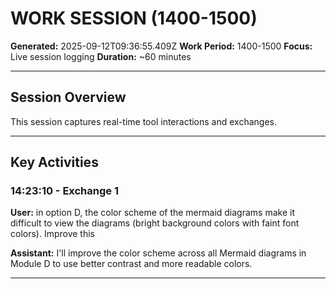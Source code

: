 # WORK SESSION (1400-1500)

**Generated:** 2025-09-12T09:36:55.409Z
**Work Period:** 1400-1500
**Focus:** Live session logging
**Duration:** ~60 minutes

---

## Session Overview

This session captures real-time tool interactions and exchanges.

---

## Key Activities

### 14:23:10 - Exchange 1

**User:** in option D, the color scheme of the mermaid diagrams make it difficult to view the diagrams (bright background colors with faint font colors). Improve this

**Assistant:** I'll improve the color scheme across all Mermaid diagrams in Module D to use better contrast and more readable colors.

---

